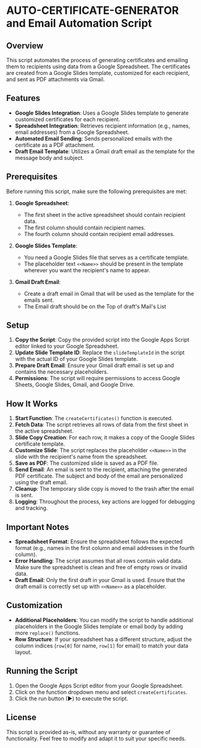 # AUTO-CERTIFICATE-GENERATOR and Email Automation Script

## Overview

This script automates the process of generating certificates and emailing them to recipients using data from a Google Spreadsheet. The certificates are created from a Google Slides template, customized for each recipient, and sent as PDF attachments via Gmail.

## Features

- **Google Slides Integration**: Uses a Google Slides template to generate customized certificates for each recipient.
- **Spreadsheet Integration**: Retrieves recipient information (e.g., names, email addresses) from a Google Spreadsheet.
- **Automated Email Sending**: Sends personalized emails with the certificate as a PDF attachment.
- **Draft Email Template**: Utilizes a Gmail draft email as the template for the message body and subject.

## Prerequisites

Before running this script, make sure the following prerequisites are met:

1. **Google Spreadsheet**:
   - The first sheet in the active spreadsheet should contain recipient data.
   - The first column should contain recipient names.
   - The fourth column should contain recipient email addresses.

2. **Google Slides Template**:
   - You need a Google Slides file that serves as a certificate template.
   - The placeholder text `<<Name>>` should be present in the template wherever you want the recipient's name to appear.

3. **Gmail Draft Email**:
   - Create a draft email in Gmail that will be used as the template for the emails sent.
   - The Email draft should be on the Top of draft's Mail's List

## Setup

1. **Copy the Script**: Copy the provided script into the Google Apps Script editor linked to your Google Spreadsheet.
2. **Update Slide Template ID**: Replace the `slideTemplateId` in the script with the actual ID of your Google Slides template.
3. **Prepare Draft Email**: Ensure your Gmail draft email is set up and contains the necessary placeholders.
4. **Permissions**: The script will require permissions to access Google Sheets, Google Slides, Gmail, and Google Drive.

## How It Works

1. **Start Function**: The `createCertificates()` function is executed.
2. **Fetch Data**: The script retrieves all rows of data from the first sheet in the active spreadsheet.
3. **Slide Copy Creation**: For each row, it makes a copy of the Google Slides certificate template.
4. **Customize Slide**: The script replaces the placeholder `<<Name>>` in the slide with the recipient's name from the spreadsheet.
5. **Save as PDF**: The customized slide is saved as a PDF file.
6. **Send Email**: An email is sent to the recipient, attaching the generated PDF certificate. The subject and body of the email are personalized using the draft email.
7. **Cleanup**: The temporary slide copy is moved to the trash after the email is sent.
8. **Logging**: Throughout the process, key actions are logged for debugging and tracking.

## Important Notes

- **Spreadsheet Format**: Ensure the spreadsheet follows the expected format (e.g., names in the first column and email addresses in the fourth column).
- **Error Handling**: The script assumes that all rows contain valid data. Make sure the spreadsheet is clean and free of empty rows or invalid data.
- **Draft Email**: Only the first draft in your Gmail is used. Ensure that the draft email is correctly set up with `<<Name>>` as a placeholder.

## Customization

- **Additional Placeholders**: You can modify the script to handle additional placeholders in the Google Slides template or email body by adding more `replace()` functions.
- **Row Structure**: If your spreadsheet has a different structure, adjust the column indices (`row[0]` for name, `row[1]` for email) to match your data layout.

## Running the Script

1. Open the Google Apps Script editor from your Google Spreadsheet.
2. Click on the function dropdown menu and select `createCertificates`.
3. Click the run button (▶) to execute the script.

## License

This script is provided as-is, without any warranty or guarantee of functionality. Feel free to modify and adapt it to suit your specific needs.

